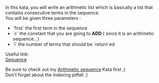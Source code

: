 In this kata, you will write an arithmetic list which is basically a list that contains consecutive terms in the sequence.
<br />
You will be given three parameters :
<ul>
    <li>`first` the first term in the sequence</li>
    <li>`c` the constant that you are going to <strong>ADD</strong> ( since it is an arithmetic sequence...)</li>
    <li>`l` the number of terms that should be `return`ed</li>
</ul>
Useful link:<br/>
<a href = "http://en.wikipedia.org/wiki/Sequence">Sequence</a>

Be sure to check out my
<a href = "http://www.codewars.com/kata/540f8a19a7d43d24ac001018">Arithmetic sequence</a> Kata first ;)<br />
Don't forget about the indexing pitfall ;)